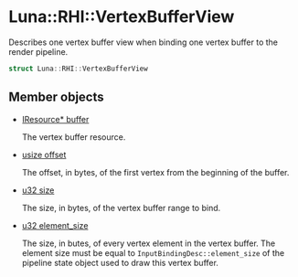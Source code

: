 # Luna::RHI::VertexBufferView
Describes one vertex buffer view when binding one vertex buffer to the render pipeline. 

```c++
struct Luna::RHI::VertexBufferView
```

## Member objects
* [IResource* buffer](struct_luna_1_1_r_h_i_1_1_vertex_buffer_view_1a4be656082bc4454c545d83e07fe4623c.md)

    The vertex buffer resource. 

* [usize offset](struct_luna_1_1_r_h_i_1_1_vertex_buffer_view_1af54fc49734a070e8a5568b09bb23a9d5.md)

    The offset, in bytes, of the first vertex from the beginning of the buffer. 

* [u32 size](struct_luna_1_1_r_h_i_1_1_vertex_buffer_view_1acfd6273064c5acdcfc39a23a69dd4343.md)

    The size, in bytes, of the vertex buffer range to bind. 

* [u32 element_size](struct_luna_1_1_r_h_i_1_1_vertex_buffer_view_1a36f30ec6d16cb21f6e95ec28326a6809.md)

    The size, in butes, of every vertex element in the vertex buffer. The element size must be equal to `InputBindingDesc::element_size` of the pipeline state object used to draw this vertex buffer. 


